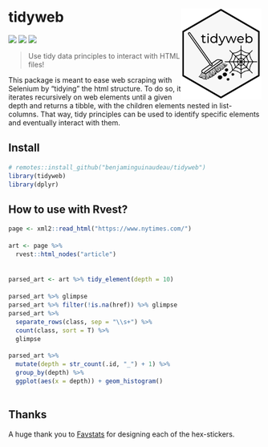 
<!-- README.md is generated from README.Rmd. Please edit that file -->

# tidyweb <img src="man/figures/tidyweb_logo.png" width="160px" align="right" />

[![](https://img.shields.io/badge/lifecycle-experimental-orange.svg)](https://www.tidyverse.org/lifecycle/#experimental)
[![](https://img.shields.io/github/languages/code-size/benjaminguinaudeau/tidyweb.svg)](https://github.com/benjaminguinaudeau/tidyweb)
[![](https://img.shields.io/github/last-commit/benjaminguinaudeau/tidyweb.svg)](https://github.com/benjaminguinaudeau/tidyweb/commits/master)

> Use tidy data principles to interact with HTML files\!

This package is meant to ease web scraping with Selenium by “tidying”
the html structure. To do so, it iterates recursively on web elements
until a given depth and returns a tibble, with the children elements
nested in list-columns. That way, tidy principles can be used to
identify specific elements and eventually interact with them.

## Install

``` r
# remotes::install_github("benjaminguinaudeau/tidyweb")
library(tidyweb)
library(dplyr)
```

## How to use with Rvest?

``` r
page <- xml2::read_html("https://www.nytimes.com/")

art <- page %>%
  rvest::html_nodes("article")


parsed_art <- art %>% tidy_element(depth = 10) 

parsed_art %>% glimpse
parsed_art %>% filter(!is.na(href)) %>% glimpse
parsed_art %>% 
  separate_rows(class, sep = "\\s+") %>%
  count(class, sort = T) %>%
  glimpse

parsed_art %>% 
  mutate(depth = str_count(.id, "_") + 1) %>%
  group_by(depth) %>%
  ggplot(aes(x = depth)) + geom_histogram()
  
```

## Thanks

A huge thank you to [Favstats](https://github.com/favstats) for
designing each of the hex-stickers.
